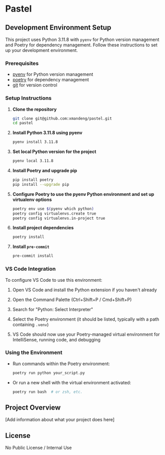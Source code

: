 # Pastel

## Development Environment Setup

This project uses Python 3.11.8 with `pyenv` for Python version management and Poetry for dependency management. Follow these instructions to set up your development environment.

### Prerequisites

- [pyenv](https://github.com/pyenv/pyenv) for Python version management
- [poetry](https://python-poetry.org) for dependency management
- [git](https://git-scm.com) for version control

### Setup Instructions

1. **Clone the repository**

   ```bash
   git clone git@github.com:xmandeng/pastel.git
   cd pastel
   ```

2. **Install Python 3.11.8 using pyenv**

   ```bash
   pyenv install 3.11.8
   ```

3. **Set local Python version for the project**

   ```bash
   pyenv local 3.11.8
   ```

4. **Install Poetry and upgrade pip**

   ```bash
   pip install poetry
   pip install --upgrade pip
   ```

5. **Configure Poetry to use the pyenv Python environment and set up virtualenv options**

   ```bash
   poetry env use $(pyenv which python)
   poetry config virtualenvs.create true
   poetry config virtualenvs.in-project true
   ```

6. **Install project dependencies**

   ```bash
   poetry install
   ```

7. **Install `pre-commit`**

   ```bash
   pre-commit install
   ```

### VS Code Integration

To configure VS Code to use this environment:

1. Open VS Code and install the Python extension if you haven't already

2. Open the Command Palette (Ctrl+Shift+P / Cmd+Shift+P)

3. Search for "Python: Select Interpreter"

4. Select the Poetry environment (it should be listed, typically with a path containing `.venv`)

5. VS Code should now use your Poetry-managed virtual environment for IntelliSense, running code, and debugging

### Using the Environment

- Run commands within the Poetry environment:
  ```bash
  poetry run python your_script.py
  ```

- Or run a new shell with the virtual environment activated:
  ```bash
  poetry run bash  # or zsh, etc.
  ```

## Project Overview

[Add information about what your project does here]

## License

No Public License / Internal Use
